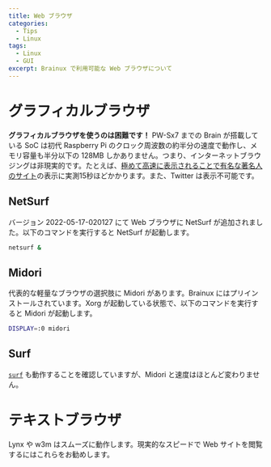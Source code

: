 ```yaml
---
title: Web ブラウザ
categories:
  - Tips
  - Linux
tags:
  - Linux
  - GUI
excerpt: Brainux で利用可能な Web ブラウザについて
---
```



# グラフィカルブラウザ

**グラフィカルブラウザを使うのは困難です！** PW-Sx7 までの Brain が搭載している SoC は初代 Raspberry Pi のクロック周波数の約半分の速度で動作し、メモリ容量も半分以下の 128MB しかありません。つまり、インターネットブラウジングは非現実的です。たとえば、[極めて高速に表示されることで有名な著名人のサイト](http://abehiroshi.la.coocan.jp/)の表示に実測15秒ほどかかります。また、Twitter は表示不可能です。


## NetSurf

バージョン 2022-05-17-020127 にて Web ブラウザに NetSurf が追加されました。以下のコマンドを実行すると NetSurf が起動します。

```sh
netsurf &
```


## Midori

代表的な軽量なブラウザの選択肢に Midori があります。Brainux にはプリインストールされています。Xorg が起動している状態で、以下のコマンドを実行すると Midori が起動します。

```sh
DISPLAY=:0 midori
```


## Surf

[`surf`](https://surf.suckless.org/) も動作することを確認していますが、Midori と速度はほとんど変わりません。


# テキストブラウザ

Lynx や w3m はスムーズに動作します。現実的なスピードで Web サイトを閲覧するにはこれらをお勧めします。

